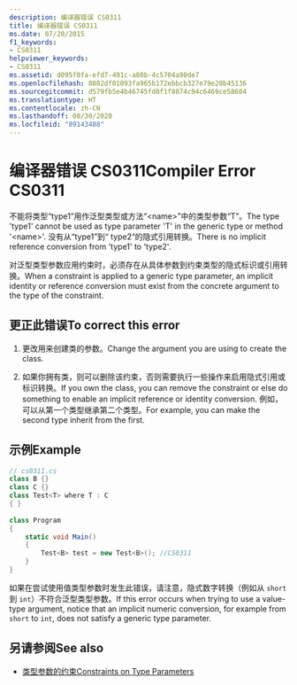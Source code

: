 ```yaml
---
description: 编译器错误 CS0311
title: 编译器错误 CS0311
ms.date: 07/20/2015
f1_keywords:
- CS0311
helpviewer_keywords:
- CS0311
ms.assetid: d095f0fa-efd7-491c-a80b-4c5704a90de7
ms.openlocfilehash: 8082df01093fa965b172ebbcb327e79e20b45136
ms.sourcegitcommit: d579fb5e4b46745fd0f1f8874c94c6469ce58604
ms.translationtype: HT
ms.contentlocale: zh-CN
ms.lasthandoff: 08/30/2020
ms.locfileid: "89143488"
---
```

# <a name="compiler-error-cs0311"></a><span data-ttu-id="2599f-103">编译器错误 CS0311</span><span class="sxs-lookup"><span data-stu-id="2599f-103">Compiler Error CS0311</span></span>

<span data-ttu-id="2599f-104">不能将类型“type1”用作泛型类型或方法“\<name>”中的类型参数“T”。</span><span class="sxs-lookup"><span data-stu-id="2599f-104">The type 'type1' cannot be used as type parameter 'T' in the generic type or method '\<name>'.</span></span> <span data-ttu-id="2599f-105">没有从“type1”到“ type2“的隐式引用转换。</span><span class="sxs-lookup"><span data-stu-id="2599f-105">There is no implicit reference conversion from 'type1' to 'type2'.</span></span>  
  
 <span data-ttu-id="2599f-106">对泛型类型参数应用约束时，必须存在从具体参数到约束类型的隐式标识或引用转换。</span><span class="sxs-lookup"><span data-stu-id="2599f-106">When a constraint is applied to a generic type parameter, an implicit identity or reference conversion must exist from the concrete argument to the type of the constraint.</span></span>  
  
## <a name="to-correct-this-error"></a><span data-ttu-id="2599f-107">更正此错误</span><span class="sxs-lookup"><span data-stu-id="2599f-107">To correct this error</span></span>  
  
1. <span data-ttu-id="2599f-108">更改用来创建类的参数。</span><span class="sxs-lookup"><span data-stu-id="2599f-108">Change the argument you are using to create the class.</span></span>  
  
2. <span data-ttu-id="2599f-109">如果你拥有类，则可以删除该约束，否则需要执行一些操作来启用隐式引用或标识转换。</span><span class="sxs-lookup"><span data-stu-id="2599f-109">If you own the class, you can remove the constraint or else do something to enable an implicit reference or identity conversion.</span></span> <span data-ttu-id="2599f-110">例如，可以从第一个类型继承第二个类型。</span><span class="sxs-lookup"><span data-stu-id="2599f-110">For example, you can make the second type inherit from the first.</span></span>  
  
## <a name="example"></a><span data-ttu-id="2599f-111">示例</span><span class="sxs-lookup"><span data-stu-id="2599f-111">Example</span></span>  
  
```csharp  
// cs0311.cs  
class B {}  
class C {}  
class Test<T> where T : C  
{ }  
  
class Program  
{  
    static void Main()  
    {  
        Test<B> test = new Test<B>(); //CS0311  
    }  
}  
```  
  
 <span data-ttu-id="2599f-112">如果在尝试使用值类型参数时发生此错误，请注意，隐式数字转换（例如从 `short` 到 `int`）不符合泛型类型参数。</span><span class="sxs-lookup"><span data-stu-id="2599f-112">If this error occurs when trying to use a value-type argument, notice that an implicit numeric conversion, for example from `short` to `int`, does not satisfy a generic type parameter.</span></span>  
  
## <a name="see-also"></a><span data-ttu-id="2599f-113">另请参阅</span><span class="sxs-lookup"><span data-stu-id="2599f-113">See also</span></span>

- [<span data-ttu-id="2599f-114">类型参数的约束</span><span class="sxs-lookup"><span data-stu-id="2599f-114">Constraints on Type Parameters</span></span>](../../programming-guide/generics/constraints-on-type-parameters.md)

